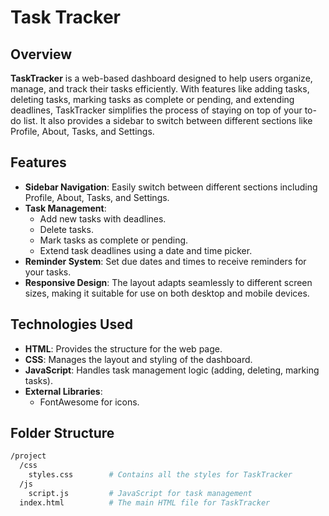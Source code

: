 # Task Tracker

## Overview
**TaskTracker** is a web-based dashboard designed to help users organize, manage, and track their tasks efficiently. With features like adding tasks, deleting tasks, marking tasks as complete or pending, and extending deadlines, TaskTracker simplifies the process of staying on top of your to-do list. It also provides a sidebar to switch between different sections like Profile, About, Tasks, and Settings.

## Features
- **Sidebar Navigation**: Easily switch between different sections including Profile, About, Tasks, and Settings.
- **Task Management**: 
  - Add new tasks with deadlines.
  - Delete tasks.
  - Mark tasks as complete or pending.
  - Extend task deadlines using a date and time picker.
- **Reminder System**: Set due dates and times to receive reminders for your tasks.
- **Responsive Design**: The layout adapts seamlessly to different screen sizes, making it suitable for use on both desktop and mobile devices.

## Technologies Used
- **HTML**: Provides the structure for the web page.
- **CSS**: Manages the layout and styling of the dashboard.
- **JavaScript**: Handles task management logic (adding, deleting, marking tasks).
- **External Libraries**:
  - FontAwesome for icons.

## Folder Structure
```bash
/project
  /css
    styles.css        # Contains all the styles for TaskTracker
  /js
    script.js         # JavaScript for task management
  index.html          # The main HTML file for TaskTracker

